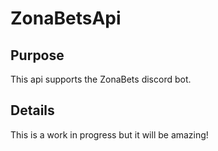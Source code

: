 # ZonaBetsApi

## Purpose
This api supports the ZonaBets discord bot. 

## Details
This is a work in progress but it will be amazing!
